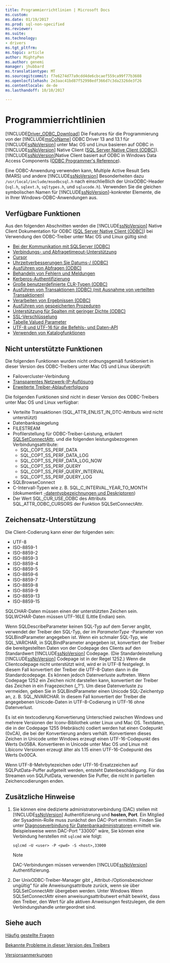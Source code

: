 ```yaml
---
title: Programmierrichtlinien | Microsoft Docs
ms.custom: 
ms.date: 01/19/2017
ms.prod: sql-non-specified
ms.reviewer: 
ms.suite: 
ms.technology:
- drivers
ms.tgt_pltfrm: 
ms.topic: article
author: MightyPen
ms.author: genemi
manager: jhubbard
ms.translationtype: MT
ms.sourcegitcommit: f7e6274d77a9cdd4de6cbcaef559ca99f77b3608
ms.openlocfilehash: 2e3aac41bd87f52998edf366d7c3da2326de3f26
ms.contentlocale: de-de
ms.lasthandoff: 10/10/2017

---
```

# <a name="programming-guidelines"></a>Programmierrichtlinien
[!INCLUDE[Driver_ODBC_Download](../../../includes/driver_odbc_download.md)] Die Features für die Programmierung von der [!INCLUDE[msCoName](../../../includes/msconame_md.md)] ODBC Driver 13 and 13.1 für [!INCLUDE[ssNoVersion](../../../includes/ssnoversion_md.md)] unter Mac OS und Linux basieren auf ODBC in [!INCLUDE[ssNoVersion](../../../includes/ssnoversion_md.md)] Native Client ([SQL Server Native Client (ODBC)](http://go.microsoft.com/fwlink/?LinkID=134151)). [!INCLUDE[ssNoVersion](../../../includes/ssnoversion_md.md)]Native Client basiert auf ODBC in Windows Data Access Components ([ODBC Programmer's Reference](http://go.microsoft.com/fwlink/?LinkID=45250)).  

Eine ODBC-Anwendung verwenden kann, Multiple Active Result Sets (MARS) und andere [!INCLUDE[ssNoVersion](../../../includes/ssnoversion_md.md)] Besonderheiten dazu `/usr/local/include/msodbcsql.h` nach einschließlich der UnixODBC-Header (`sql.h`, `sqlext.h`, `sqltypes.h`, und `sqlucode.h`). Verwenden Sie die gleichen symbolischen Namen für [!INCLUDE[ssNoVersion](../../../includes/ssnoversion_md.md)]-konkreter Elemente, die in Ihrer Windows-ODBC-Anwendungen aus.  

## <a name="available-features"></a>Verfügbare Funktionen  
Aus den folgenden Abschnitten werden die [!INCLUDE[ssNoVersion](../../../includes/ssnoversion_md.md)] Native Client Dokumentation für ODBC ([SQL Server Native Client (ODBC)](http://go.microsoft.com/fwlink/?LinkID=134151)) bei Verwendung den ODBC-Treiber unter Mac OS und Linux gültig sind:  

-   [Bei der Kommunikation mit SQLServer (ODBC)](http://msdn.microsoft.com/library/ms131692.aspx)  
-   [Verbindungs- und Abfragetimeout-Unterstützung](http://msdn.microsoft.com/library/ms130822.aspx)  
-   [Cursor](http://msdn.microsoft.com/library/ms130794(SQL.110).aspx)  
-   [Uhrzeitverbesserungen Sie Datums-/ (ODBC)](http://msdn.microsoft.com/library/bb677319.aspx)  
-   [Ausführen von Abfragen (ODBC)](http://msdn.microsoft.com/library/ms131677.aspx)  
-   [Behandeln von Fehlern und Meldungen](http://msdn.microsoft.com/library/ms131289.aspx)  
-   [Kerberos-Authentifizierung](http://msdn.microsoft.com/library/cc280459.aspx)  
-   [Große benutzerdefinierte CLR-Typen (ODBC)](http://msdn.microsoft.com/library/bb677316.aspx)  
-   [Ausführen von Transaktionen (ODBC) (mit Ausnahme von verteilten Transaktionen)](http://msdn.microsoft.com/library/ms131706.aspx)  
-   [Verarbeiten von Ergebnissen (ODBC)](http://msdn.microsoft.com/library/ms130812.aspx)  
-   [Ausführen von gespeicherten Prozeduren](http://msdn.microsoft.com/library/ms131440.aspx)
-   [Unterstützung für Spalten mit geringer Dichte (ODBC)](http://msdn.microsoft.com/library/cc280357.aspx)
-   [SSL-Verschlüsselung](http://msdn.microsoft.com/library/ms131691.aspx)
-   [Tabelle Valued Parameter](https://docs.microsoft.com/en-us/sql/relational-databases/native-client-odbc-table-valued-parameters/table-valued-parameters-odbc)
-   [UTF-8 und UTF-16 für die Befehls- und Daten-API](http://msdn.microsoft.com/library/ff878241.aspx)
-   [Verwenden von Katalogfunktionen](http://msdn.microsoft.com/library/ms131490.aspx)  

## <a name="unsupported-features"></a>Nicht unterstützte Funktionen

Die folgenden Funktionen wurden nicht ordnungsgemäß funktioniert in dieser Version des ODBC-Treibers unter Mac OS und Linux überprüft:

-   Failovercluster-Verbindung
-   [Transparentes Netzwerk-IP-Auflösung](https://docs.microsoft.com/en-us/sql/connect/odbc/linux/using-transparent-network-ip-resolution)
-   [Erweiterte Treiber-Ablaufverfolgung](https://blogs.msdn.microsoft.com/mattn/2012/05/15/enabling-advanced-driver-tracing-for-the-sql-native-client-odbc-drivers/)

Die folgenden Funktionen sind nicht in dieser Version des ODBC-Treibers unter Mac OS und Linux verfügbar: 

-   Verteilte Transaktionen (SQL_ATTR_ENLIST_IN_DTC-Attributs wird nicht unterstützt)  
-   Datenbankspiegelung  
-   FILESTREAM  
-   Profilerstellung für ODBC-Treiber-Leistung, erläutert [SQLSetConnectAttr](http://go.microsoft.com/fwlink/?LinkId=234099), und die folgenden leistungsbezogenen Verbindungsattribute:  
    -   SQL_COPT_SS_PERF_DATA  
    -   SQL_COPT_SS_PERF_DATA_LOG  
    -   SQL_COPT_SS_PERF_DATA_LOG_NOW  
    -   SQL_COPT_SS_PERF_QUERY  
    -   SQL_COPT_SS_PERF_QUERY_INTERVAL  
    -   SQL_COPT_SS_PERF_QUERY_LOG  
-   SQLBrowseConnect  
-   C-Intervall-Typen wie z. B. SQL_C_INTERVAL_YEAR_TO_MONTH (dokumentiert [-datentypbezeichnungen und Deskriptoren](http://msdn.microsoft.com/library/ms716351(VS.85).aspx))
-   Der Wert SQL_CUR_USE_ODBC des Attributs SQL_ATTR_ODBC_CURSORS der Funktion SQLSetConnectAttr.

## <a name="character-set-support"></a>Zeichensatz-Unterstützung

Die Client-Codierung kann einer der folgenden sein:
  -  UTF-8
  -  ISO-8859-1
  -  ISO-8859-2
  -  ISO-8859-3
  -  ISO-8859-4
  -  ISO-8859-5
  -  ISO-8859-6
  -  ISO-8859-7
  -  ISO-8859-8
  -  ISO-8859-9
  -  ISO-8859-13
  -  ISO-8859-15
  
SQLCHAR-Daten müssen einen der unterstützten Zeichen sein. SQLWCHAR-Daten müssen UTF-16LE (Little Endian) sein.  

Wenn SQLDescribeParameter keinen SQL-Typ auf dem Server angibt, verwendet der Treiber den SQL-Typ, der im *ParameterType* -Parameter von SQLBindParameter angegeben ist. Wenn ein schmaler SQL-Typ, wie SQL_VARCHAR, in SQLBindParameter angegeben ist, konvertiert der Treiber die bereitgestellten Daten von der Codepage des Clients auf den Standardwert [!INCLUDE[ssNoVersion](../../../includes/ssnoversion_md.md)] Codepage. (Die Standardeinstellung [!INCLUDE[ssNoVersion](../../../includes/ssnoversion_md.md)] Codepage ist in der Regel 1252.) Wenn die Clientcodepage nicht unterstützt wird, wird er in UTF-8 festgelegt. In diesem Fall konvertiert der Treiber die UTF-8-Daten dann in die Standardcodepage. Es können jedoch Datenverluste auftreten. Wenn Codepage 1252 ein Zeichen nicht darstellen kann, konvertiert der Treiber das Zeichen in ein Fragezeichen („?“). Um diese Datenverluste zu vermeiden, geben Sie in SQLBindParameter einen Unicode SQL-Zeichentyp an, z. B. SQL_NVARCHAR. In diesem Fall konvertiert der Treiber die angegebenen Unicode-Daten in UTF-8-Codierung in UTF-16 ohne Datenverlust.

Es ist ein textcodierung Konvertierung Unterschied zwischen Windows und mehrere Versionen der Iconv-Bibliothek unter Linux und Mac OS. Textdaten, die in der Codepage 1255 (Hebräisch) codiert werden hat einen Codepunkt (0xCA), die bei der Konvertierung anders verhält. Konvertieren dieses Zeichen in Unicode unter Windows erzeugt einen UTF-16-Codepunkt des Werts 0x05BA. Konvertieren in Unicode unter Mac OS und Linux mit Libiconv Versionen erzeugt älter als 1.15 einen UTF-16-Codepunkt des Werts 0x00CA.

Wenn UTF-8-Mehrbytezeichen oder UTF-16-Ersatzzeichen auf SQLPutData-Puffer aufgeteilt werden, entsteht Datenbeschädigung. Für das Streamen von SQLPutData, verwenden Sie Puffer, die nicht in partiellen Zeichencodierungen enden.  

## <a name="additional-notes"></a>Zusätzliche Hinweise  

1.  Sie können eine dedizierte administratorverbindung (DAC) stellen mit [!INCLUDE[ssNoVersion](../../../includes/ssnoversion_md.md)] Authentifizierung und **hosten, Port**. Ein Mitglied der Sysadmin-Rolle muss zunächst den DAC-Port ermitteln. Finden Sie unter [Diagnoseverbindung für Datenbankadministratoren](https://docs.microsoft.com/en-us/sql/database-engine/configure-windows/diagnostic-connection-for-database-administrators#dac-port) ermittelt wie. Beispielsweise wenn DAC-Port "33000" wäre, Sie können eine Verbindung herstellen mit `sqlcmd` wie folgt:  

    ```
    sqlcmd –U <user> -P <pwd> -S <host>,33000
    ```

    > [!NOTE]  
    > DAC-Verbindungen müssen verwenden [!INCLUDE[ssNoVersion](../../../includes/ssnoversion_md.md)] Authentifizierung.  
    
2.  Der UnixODBC-Treiber-Manager gibt „ Attribut-/Optionsbezeichner ungültig“ für alle Anweisungsattribute zurück, wenn sie über SQLSetConnectAttr übergeben werden. Unter Windows Wenn SQLSetConnectAttr einen anweisungsattributwert erhält bewirkt, dass den Treiber, den Wert für alle aktiven Anweisungen festzulegen, die dem Verbindungshandle untergeordnet sind.  

## <a name="see-also"></a>Siehe auch  
[Häufig gestellte Fragen](../../../connect/odbc/linux-mac/frequently-asked-questions-faq-for-odbc-linux.md)

[Bekannte Probleme in dieser Version des Treibers](../../../connect/odbc/linux-mac/known-issues-in-this-version-of-the-driver.md)

[Versionsanmerkungen](../../../connect/odbc/linux-mac/release-notes.md)

